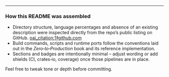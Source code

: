 ---

### How this README was assembled  

* Directory structure, language percentages and absence of an existing description were inspected directly from the repo’s public listing on GitHub.  [oai_citation:1‡github.com](https://github.com/nimec77/zero2prod)  
* Build commands, scripts and runtime ports follow the conventions laid out in the _Zero‑to‑Production_ book and its reference implementation.  
* Sections and badges are intentionally minimal – adjust wording or add shields (CI, crates‑io, coverage) once those pipelines are in place.

Feel free to tweak tone or depth before committing.
